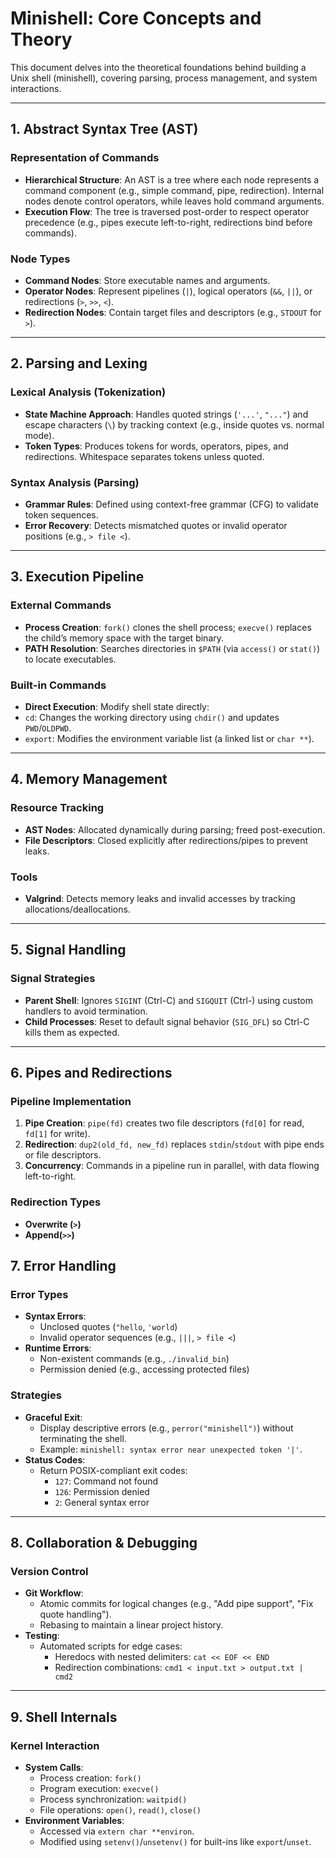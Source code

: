 # Minishell: Core Concepts and Theory

This document delves into the theoretical foundations behind building a Unix shell (minishell), covering parsing, process management, and system interactions.

---

## 1. Abstract Syntax Tree (AST)

### Representation of Commands
- **Hierarchical Structure**: An AST is a tree where each node represents a command component (e.g., simple command, pipe, redirection). Internal nodes denote control operators, while leaves hold command arguments.
- **Execution Flow**: The tree is traversed post-order to respect operator precedence (e.g., pipes execute left-to-right, redirections bind before commands).

### Node Types
- **Command Nodes**: Store executable names and arguments.
- **Operator Nodes**: Represent pipelines (`|`), logical operators (`&&`, `||`), or redirections (`>`, `>>`, `<`).
- **Redirection Nodes**: Contain target files and descriptors (e.g., `STDOUT` for `>`).

---

## 2. Parsing and Lexing

### Lexical Analysis (Tokenization)
- **State Machine Approach**: Handles quoted strings (`'...'`, `"..."`) and escape characters (`\`) by tracking context (e.g., inside quotes vs. normal mode).
- **Token Types**: Produces tokens for words, operators, pipes, and redirections. Whitespace separates tokens unless quoted.

### Syntax Analysis (Parsing)
- **Grammar Rules**: Defined using context-free grammar (CFG) to validate token sequences. 
- **Error Recovery**: Detects mismatched quotes or invalid operator positions (e.g., `> file <`).
---

## 3. Execution Pipeline

### External Commands
- **Process Creation**: `fork()` clones the shell process; `execve()` replaces the child’s memory space with the target binary.
- **PATH Resolution**: Searches directories in `$PATH` (via `access()` or `stat()`) to locate executables.

### Built-in Commands
- **Direct Execution**: Modify shell state directly:
- `cd`: Changes the working directory using `chdir()` and updates `PWD`/`OLDPWD`.
- `export`: Modifies the environment variable list (a linked list or `char **`).

---

## 4. Memory Management

### Resource Tracking
- **AST Nodes**: Allocated dynamically during parsing; freed post-execution.
- **File Descriptors**: Closed explicitly after redirections/pipes to prevent leaks.

### Tools
- **Valgrind**: Detects memory leaks and invalid accesses by tracking allocations/deallocations.

---

## 5. Signal Handling

### Signal Strategies
- **Parent Shell**: Ignores `SIGINT` (Ctrl-C) and `SIGQUIT` (Ctrl-\) using custom handlers to avoid termination.
- **Child Processes**: Reset to default signal behavior (`SIG_DFL`) so Ctrl-C kills them as expected.

---

## 6. Pipes and Redirections

### Pipeline Implementation
1. **Pipe Creation**: `pipe(fd)` creates two file descriptors (`fd[0]` for read, `fd[1]` for write).
2. **Redirection**: `dup2(old_fd, new_fd)` replaces `stdin`/`stdout` with pipe ends or file descriptors.
3. **Concurrency**: Commands in a pipeline run in parallel, with data flowing left-to-right.

### Redirection Types
- **Overwrite (`>`)**
- **Append(`>>`)**

## 7. Error Handling

### Error Types
- **Syntax Errors**:  
  - Unclosed quotes (`"hello`, `'world`)  
  - Invalid operator sequences (e.g., `|||`, `> file <`)  
- **Runtime Errors**:  
  - Non-existent commands (e.g., `./invalid_bin`)  
  - Permission denied (e.g., accessing protected files)  

### Strategies
- **Graceful Exit**:  
  - Display descriptive errors (e.g., `perror("minishell")`) without terminating the shell.  
  - Example: `minishell: syntax error near unexpected token '|'`.  
- **Status Codes**:  
  - Return POSIX-compliant exit codes:  
    - `127`: Command not found  
    - `126`: Permission denied  
    - `2`: General syntax error  

---

## 8. Collaboration & Debugging

### Version Control
- **Git Workflow**:  
  - Atomic commits for logical changes (e.g., "Add pipe support", "Fix quote handling").  
  - Rebasing to maintain a linear project history.  
- **Testing**:  
  - Automated scripts for edge cases:  
    - Heredocs with nested delimiters: `cat << EOF << END`  
    - Redirection combinations: `cmd1 < input.txt > output.txt | cmd2`  

---

## 9. Shell Internals

### Kernel Interaction
- **System Calls**:  
  - Process creation: `fork()`  
  - Program execution: `execve()`  
  - Process synchronization: `waitpid()`  
  - File operations: `open()`, `read()`, `close()`  
- **Environment Variables**:  
  - Accessed via `extern char **environ`.  
  - Modified using `setenv()`/`unsetenv()` for built-ins like `export`/`unset`.  